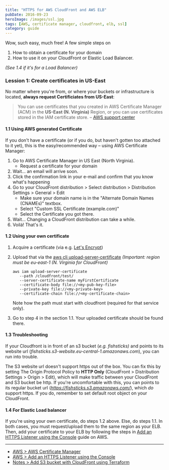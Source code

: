 ```yaml
---
title: "HTTPS for AWS CloudFront and AWS ELB"
pubDate: 2016-09-23
heroImage: /images/ssl.jpg
tags: [AWS, certificate manager, cloudfront, elb, ssl]
category: guide
---
```


Wow, such easy, much free! A few simple steps on

1. How to obtain a certificate for your domain
2. How to use it on your CloudFront or Elastic Load Balancer.

_(See 1.4 if it's for a Load Balancer)_

### Lession 1: Create certificates in US-East

No matter where you're from, or where your buckets or infrastructure is located, **always request Certificiates from US-East**:

> You can use certificates that you created in AWS Certificate Manager (ACM) in the **US-East (N. Virginia)** Region, or you can use certificates stored in the IAM certificate store.
> – [AWS support center](https://aws.amazon.com/premiumsupport/knowledge-center/custom-ssl-certificate-cloudfront/)

#### 1.1 Using AWS generated Certificate

If you don't have a certificate (or if you do, but haven't gotten too attached to it yet), this is the easy/recommended way – using AWS Certificate Manager:

1.  Go to AWS Certificate Manager in US East (North Virginia).
    - Request a certificate for your domain
2.  Wait... an email will arrive soon.
3.  Click the confirmation link in your e-mail and confirm that you know what's happening
4.  Go to your CloudFront distribution > Select distribution > Distribution Settings > General > Edit
    - Make sure your domain name is in the "Alternate Domain Names (CNAMEs)" textbox.
    - Select "Custom SSL Certificate (example.com)"
    - Select the Certificate you got there.
5.  Wait... Changing a CloudFront distribution can take a while.
6.  Voilá! That's it.

#### **1.2 Using your own certificate**

1.  Acquire a certificate (via e.g. [Let's Encrypt](https://letsencrypt.org/))
2.  Upload that via the [aws cli upload-server-certificate](http://docs.aws.amazon.com/cli/latest/reference/iam/upload-server-certificate.html) _(Important: region must be eu-east-1 (N. Virginia for CloudFront)_

    ```
    aws iam upload-server-certificate
       --path /cloudfront/test/
       --server-certificate-name myFirstCertificate
       --certificate-body file://<my-pub-key-file>
       --private-key file://<my-private-key>
       --certificate-chain file://<my-certificate-chain>
    ```

    Note how the path must start with cloudfront (required for that service only).

3.  Go to step 4 in the section 1.1. Your uploaded certificate should be found there.

#### 1.3 Troubleshooting

If your Cloudfront is in front of an s3 bucket (_e.g. fishsticks)_ and points to its website url (_fishsticks.s3-website.eu-central-1.amazonaws.com_), you can run into trouble.

The S3 website url doesn't support https out of the box. You can fix this by setting The Origin Protocol Policy to **HTTP Only** (CloudFront > Distribution Settings > Origin > Edit), which will make traffic between your CloudFront and S3 bucket be http. If you're uncomfortable with this, you can points to its regular bucket url (_https://fishsticks.s3.amazonaws.com/_), which *do* support https. If you do, remember to set default root object on your CloudFront.

#### 1.4 For Elastic Load balancer

If you're using your own certificate, do steps 1.2 above. Else, do steps 1.1. In both cases, you must request/upload them to the same region as your ELB. Then, add your certificate to your ELB by following the steps in [Add an HTTPS Listener using the Console](http://docs.aws.amazon.com/elasticloadbalancing/latest/classic/elb-add-or-delete-listeners.html#add-listener-console) guide on AWS.

---

- [AWS > AWS Certificate Manager](https://aws.amazon.com/certificate-manager/)
- [AWS > Add an HTTPS Listener using the Console](http://docs.aws.amazon.com/elasticloadbalancing/latest/classic/elb-add-or-delete-listeners.html#add-listener-console)
- [Notes > Add S3 bucket with CloudFront using Terraform](http://notes.webutvikling.org/s3-bucket-cloudfront-using-terraform/)
